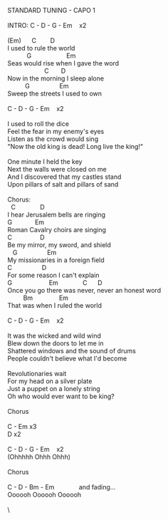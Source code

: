 STANDARD&nbsp;TUNING&nbsp;-&nbsp;CAPO&nbsp;1\
\
INTRO:&nbsp;C&nbsp;-&nbsp;D&nbsp;-&nbsp;G&nbsp;-&nbsp;Em&nbsp;&nbsp;&nbsp;&nbsp;x2\
\
(Em)&nbsp;&nbsp;&nbsp;&nbsp;&nbsp;&nbsp;C&nbsp;&nbsp;&nbsp;&nbsp;&nbsp;&nbsp;&nbsp;&nbsp;D\
I&nbsp;used&nbsp;to&nbsp;rule&nbsp;the&nbsp;world\
&nbsp;&nbsp;&nbsp;&nbsp;&nbsp;&nbsp;&nbsp;&nbsp;&nbsp;&nbsp;&nbsp;G&nbsp;&nbsp;&nbsp;&nbsp;&nbsp;&nbsp;&nbsp;&nbsp;&nbsp;&nbsp;&nbsp;&nbsp;&nbsp;&nbsp;&nbsp;&nbsp;&nbsp;&nbsp;&nbsp;&nbsp;Em\
Seas&nbsp;would&nbsp;rise&nbsp;when&nbsp;I&nbsp;gave&nbsp;the&nbsp;word\
&nbsp;&nbsp;&nbsp;&nbsp;&nbsp;&nbsp;&nbsp;&nbsp;&nbsp;&nbsp;&nbsp;&nbsp;&nbsp;&nbsp;&nbsp;&nbsp;&nbsp;&nbsp;&nbsp;&nbsp;&nbsp;C&nbsp;&nbsp;&nbsp;&nbsp;&nbsp;&nbsp;&nbsp;D\
Now&nbsp;in&nbsp;the&nbsp;morning&nbsp;I&nbsp;sleep&nbsp;alone&nbsp;\
&nbsp;&nbsp;&nbsp;&nbsp;&nbsp;&nbsp;&nbsp;&nbsp;&nbsp;&nbsp;G&nbsp;&nbsp;&nbsp;&nbsp;&nbsp;&nbsp;&nbsp;&nbsp;&nbsp;&nbsp;&nbsp;&nbsp;&nbsp;&nbsp;&nbsp;&nbsp;&nbsp;Em\
Sweep&nbsp;the&nbsp;streets&nbsp;I&nbsp;used&nbsp;to&nbsp;own\
\
C&nbsp;-&nbsp;D&nbsp;-&nbsp;G&nbsp;-&nbsp;Em&nbsp;&nbsp;&nbsp;&nbsp;x2\
\
I&nbsp;used&nbsp;to&nbsp;roll&nbsp;the&nbsp;dice&nbsp;\
Feel&nbsp;the&nbsp;fear&nbsp;in&nbsp;my&nbsp;enemy's&nbsp;eyes&nbsp;\
Listen&nbsp;as&nbsp;the&nbsp;crowd&nbsp;would&nbsp;sing&nbsp;\
"Now&nbsp;the&nbsp;old&nbsp;king&nbsp;is&nbsp;dead!&nbsp;Long&nbsp;live&nbsp;the&nbsp;king!"&nbsp;\
\
One&nbsp;minute&nbsp;I&nbsp;held&nbsp;the&nbsp;key&nbsp;\
Next&nbsp;the&nbsp;walls&nbsp;were&nbsp;closed&nbsp;on&nbsp;me&nbsp;\
And&nbsp;I&nbsp;discovered&nbsp;that&nbsp;my&nbsp;castles&nbsp;stand&nbsp;\
Upon&nbsp;pillars&nbsp;of&nbsp;salt&nbsp;and&nbsp;pillars&nbsp;of&nbsp;sand&nbsp;\
\
Chorus:\
&nbsp;&nbsp;C&nbsp;&nbsp;&nbsp;&nbsp;&nbsp;&nbsp;&nbsp;&nbsp;&nbsp;&nbsp;&nbsp;&nbsp;&nbsp;&nbsp;D\
I&nbsp;hear&nbsp;Jerusalem&nbsp;bells&nbsp;are&nbsp;ringing\
G&nbsp;&nbsp;&nbsp;&nbsp;&nbsp;&nbsp;&nbsp;&nbsp;&nbsp;&nbsp;&nbsp;&nbsp;&nbsp;Em\
Roman&nbsp;Cavalry&nbsp;choirs&nbsp;are&nbsp;singing\
C&nbsp;&nbsp;&nbsp;&nbsp;&nbsp;&nbsp;&nbsp;&nbsp;&nbsp;&nbsp;&nbsp;&nbsp;&nbsp;&nbsp;&nbsp;&nbsp;D\
Be&nbsp;my&nbsp;mirror,&nbsp;my&nbsp;sword,&nbsp;and&nbsp;shield\
&nbsp;&nbsp;&nbsp;G&nbsp;&nbsp;&nbsp;&nbsp;&nbsp;&nbsp;&nbsp;&nbsp;&nbsp;&nbsp;&nbsp;&nbsp;&nbsp;&nbsp;&nbsp;&nbsp;&nbsp;Em\
My&nbsp;missionaries&nbsp;in&nbsp;a&nbsp;foreign&nbsp;field\
C&nbsp;&nbsp;&nbsp;&nbsp;&nbsp;&nbsp;&nbsp;&nbsp;&nbsp;&nbsp;&nbsp;&nbsp;&nbsp;&nbsp;&nbsp;&nbsp;&nbsp;D\
For&nbsp;some&nbsp;reason&nbsp;I&nbsp;can't&nbsp;explain\
G&nbsp;&nbsp;&nbsp;&nbsp;&nbsp;&nbsp;&nbsp;&nbsp;&nbsp;&nbsp;&nbsp;&nbsp;&nbsp;&nbsp;&nbsp;&nbsp;&nbsp;&nbsp;&nbsp;&nbsp;&nbsp;Em&nbsp;&nbsp;&nbsp;&nbsp;&nbsp;&nbsp;&nbsp;&nbsp;&nbsp;&nbsp;&nbsp;&nbsp;&nbsp;&nbsp;C&nbsp;&nbsp;&nbsp;&nbsp;&nbsp;&nbsp;D\
Once&nbsp;you&nbsp;go&nbsp;there&nbsp;was&nbsp;never,&nbsp;never&nbsp;an&nbsp;honest&nbsp;word\
&nbsp;&nbsp;&nbsp;&nbsp;&nbsp;&nbsp;&nbsp;&nbsp;&nbsp;Bm&nbsp;&nbsp;&nbsp;&nbsp;&nbsp;&nbsp;&nbsp;&nbsp;&nbsp;&nbsp;&nbsp;&nbsp;&nbsp;&nbsp;&nbsp;Em\
That&nbsp;was&nbsp;when&nbsp;I&nbsp;ruled&nbsp;the&nbsp;world\
\
C&nbsp;-&nbsp;D&nbsp;-&nbsp;G&nbsp;-&nbsp;Em&nbsp;&nbsp;&nbsp;&nbsp;x2\
\
It&nbsp;was&nbsp;the&nbsp;wicked&nbsp;and&nbsp;wild&nbsp;wind&nbsp;\
Blew&nbsp;down&nbsp;the&nbsp;doors&nbsp;to&nbsp;let&nbsp;me&nbsp;in&nbsp;\
Shattered&nbsp;windows&nbsp;and&nbsp;the&nbsp;sound&nbsp;of&nbsp;drums&nbsp;\
People&nbsp;couldn't&nbsp;believe&nbsp;what&nbsp;I'd&nbsp;become&nbsp;\
\
Revolutionaries&nbsp;wait&nbsp;\
For&nbsp;my&nbsp;head&nbsp;on&nbsp;a&nbsp;silver&nbsp;plate&nbsp;\
Just&nbsp;a&nbsp;puppet&nbsp;on&nbsp;a&nbsp;lonely&nbsp;string&nbsp;\
Oh&nbsp;who&nbsp;would&nbsp;ever&nbsp;want&nbsp;to&nbsp;be&nbsp;king?&nbsp;\
\
Chorus\
\
C&nbsp;-&nbsp;Em&nbsp;x3\
D&nbsp;x2\
\
C&nbsp;-&nbsp;D&nbsp;-&nbsp;G&nbsp;-&nbsp;Em&nbsp;&nbsp;&nbsp;&nbsp;x2\
(Ohhhhh&nbsp;Ohhh&nbsp;Ohhh)\
\
Chorus\
\
C&nbsp;-&nbsp;D&nbsp;-&nbsp;Bm&nbsp;-&nbsp;Em&nbsp;&nbsp;&nbsp;&nbsp;&nbsp;&nbsp;&nbsp;&nbsp;&nbsp;&nbsp;&nbsp;&nbsp;&nbsp;&nbsp;and&nbsp;fading...\
Oooooh&nbsp;Oooooh&nbsp;Oooooh\
\
\
